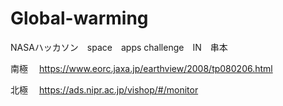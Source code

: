 # Global-warming

NASAハッカソン　space　apps challenge　IN　串本


南極　
https://www.eorc.jaxa.jp/earthview/2008/tp080206.html

北極　
https://ads.nipr.ac.jp/vishop/#/monitor


